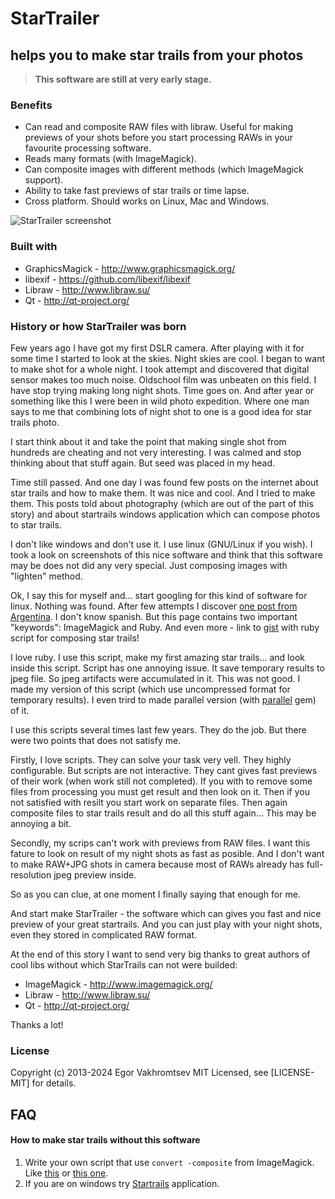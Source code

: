 # StarTrailer
## helps you to make star trails from your photos

> **This software are still at very early stage.**


### Benefits

* Can read and composite RAW files with libraw. Useful for making previews of your shots before you start processing RAWs in your favourite processing software.
* Reads many formats (with ImageMagick).
* Can composite images with different methods (which ImageMagick support).
* Ability to take fast previews of star trails or time lapse.
* Cross platform. Should works on Linux, Mac and Windows.


![StarTrailer screenshot][1]

### Built with

* GraphicsMagick - http://www.graphicsmagick.org/
* libexif - https://github.com/libexif/libexif
* Libraw - http://www.libraw.su/
* Qt - http://qt-project.org/

### History or how StarTrailer was born

Few years ago I have got my first DSLR camera. After playing with it for some time I started to look at the skies.
Night skies are cool. I began to want to make shot for a whole night. I took attempt and discovered that
digital sensor makes too much noise. Oldschool film was unbeaten on this field. I have stop trying making
long night shots. Time goes on. And after year or something like this I were been in wild photo expedition.
Where one man says to me that combining lots of night shot to one is a good idea for star trails photo.

I start think about it and take the point that making single shot from hundreds are cheating and not
very interesting. I was calmed and stop thinking about that stuff again. But seed was placed in my head.

Time still passed. And one day I was found few posts on the internet about star trails and
how to make them. It was nice and cool. And I tried to make them. This posts told about photography
(which are out of the part of this story) and about startrails windows application which can compose photos to star trails.

I don't like windows and don't use it. I use linux (GNU/Linux if you wish).
I took a look on screenshots of this nice software and think that this software may be does not did any very special.
Just composing images with "lighten" method.

Ok, I say this for myself and... start googling for this kind of software for linux. Nothing was found.
After few attempts I discover [one post from Argentina][2].
I don't know spanish. But this page contains two important "keywords": ImageMagick and Ruby.
And even more - link to [gist][3] with ruby script for composing star trails!

I love ruby. I use this script, make my first amazing star trails... and look inside this script.
Script has one annoying issue. It save temporary results to jpeg file. So jpeg artifacts were accumulated in it.
This was not good. I made my version of this script (which use uncompressed format for temporary results).
I even trird to made parallel version (with [parallel][4] gem) of it.

I use this scripts several times last few years. They do the job. But there were two points that does not satisfy me.

Firstly, I love scripts. They can solve your task very vell. They highly configurable. But scripts are not interactive.
They cant gives fast previews of their work (when work still not completed). If you with to remove some files
from processing you must get result and then look on it. Then if you not satisfied with resilt you start work on separate files.
Then again composite files to star trails result and do all this stuff again... This may be annoying a bit.

Secondly, my scrips can't work with previews from RAW files. I want this fature to look on result of my night shots
as fast as posible. And I don't want to make RAW+JPG shots in camera because most of RAWs already has full-resolution jpeg preview inside.

So as you can clue, at one moment I finally saying that enough for me.

And start make StarTrailer - the software which can gives you fast and nice preview of your great startrails.
And you can just play with your night shots, even they stored in complicated RAW format.

At the end of this story I want to send very big thanks to great authors of cool libs without which StarTrails can not were builded:

* ImageMagick - http://www.imagemagick.org/
* Libraw - http://www.libraw.su/
* Qt - http://qt-project.org/

Thanks a lot!


### License

Copyright (c) 2013-2024 Egor Vakhromtsev MIT Licensed, see [LICENSE-MIT] for details.

## FAQ

#### How to make star trails without this software

1. Write your own script that use `convert -composite` from ImageMagick. Like [this][3] or [this one][5].
2. If you are on windows try [Startrails][6] application.


  [1]: http://zuf.github.io/startrailer/StarTrailer_20131008.png
  [2]: http://ktulu.com.ar/blog/2012/03/25/star-trails-con-imagemagick/
  [3]: https://gist.github.com/luisparravicini/2194335
  [4]: https://github.com/grosser/parallel
  [5]: https://gist.github.com/zuf/6825447
  [6]: http://www.startrails.de/html/software.html

